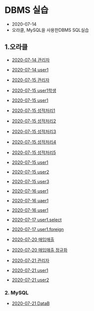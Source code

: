 # DBMS 실습
* 2020-07-14  
* 오라클, MySQL을 사용한DBMS SQL실습  

## 1.오라클 
* [2020-07-14 관리자](https://github.com/als5930/Biz_506_2020_07_DBMS/blob/master/%EC%98%A4%EB%9D%BC%ED%81%B4/2020-07-14/%EA%B4%80%EB%A6%AC%EC%9E%90(2020-07-14).sql)
* [2020-07-14 user1](https://github.com/als5930/Biz_506_2020_07_DBMS/blob/master/%EC%98%A4%EB%9D%BC%ED%81%B4/2020-07-14/USER1(2020-07-14).sql)
* [2020-07-15 관리자](https://github.com/als5930/Biz_506_2020_07_DBMS/blob/master/%EC%98%A4%EB%9D%BC%ED%81%B4/2020-07-15/%EA%B4%80%EB%A6%AC%EC%9E%90.(2020-07-15)sql.sql)
* [2020-07-15 user1학생](https://github.com/als5930/Biz_506_2020_07_DBMS/blob/master/%EC%98%A4%EB%9D%BC%ED%81%B4/2020-07-15/USER1(2020-07-15)%ED%95%99%EC%83%9D.sql)
* [2020-07-15 user1](https://github.com/als5930/Biz_506_2020_07_DBMS/blob/master/%EC%98%A4%EB%9D%BC%ED%81%B4/2020-07-15/USER1.(2020-07-15)sql.sql)
* [2020-07-15 성적처리1](https://github.com/als5930/Biz_506_2020_07_DBMS/blob/master/%EC%98%A4%EB%9D%BC%ED%81%B4/2020-07-15/%EC%84%B1%EC%A0%81%EC%B2%98%EB%A6%AC(2020-07-15).sql)
* [2020-07-15 성적처리2](https://github.com/als5930/Biz_506_2020_07_DBMS/blob/master/%EC%98%A4%EB%9D%BC%ED%81%B4/2020-07-15/%EC%84%B1%EC%A0%81%EC%B2%98%EB%A6%AC(2020-07-15)score.sql)
* [2020-07-15 성적처리3](https://github.com/als5930/Biz_506_2020_07_DBMS/blob/master/%EC%98%A4%EB%9D%BC%ED%81%B4/2020-07-15/%EC%84%B1%EC%A0%81%EC%B2%98%EB%A6%AC(2020-07-15)studemt.sql)
* [2020-07-15 성적처리4](https://github.com/als5930/Biz_506_2020_07_DBMS/blob/master/%EC%98%A4%EB%9D%BC%ED%81%B4/2020-07-15/%EC%84%B1%EC%A0%81%EC%B2%98%EB%A6%AC(2020-07-15)student-score.sql)
* [2020-07-15 성적처리5](https://github.com/als5930/Biz_506_2020_07_DBMS/blob/master/%EC%98%A4%EB%9D%BC%ED%81%B4/2020-07-15/%EC%84%B1%EC%A0%81%EC%B2%98%EB%A6%AC(2020-07-15)%ED%86%B5%EA%B3%84%2C%ED%95%A9%EA%B3%84.sql)

* [2020-07-15 user1](https://github.com/als5930/Biz_506_2020_07_DBMS/blob/master/%EC%98%A4%EB%9D%BC%ED%81%B4/2020-07-16/USER1(2020-07-16-grade).sql)
* [2020-07-15 user2](https://github.com/als5930/Biz_506_2020_07_DBMS/blob/master/%EC%98%A4%EB%9D%BC%ED%81%B4/2020-07-16/USER1(2020-07-16Join)~1.sql)
* [2020-07-15 user3](https://github.com/als5930/Biz_506_2020_07_DBMS/blob/master/%EC%98%A4%EB%9D%BC%ED%81%B4/2020-07-16/USER1(2020-07-16_addr).sql)

* [2020-07-16 user1](https://github.com/als5930/Biz_506_2020_07_DBMS/blob/master/%EC%98%A4%EB%9D%BC%ED%81%B4/2020-07-16/USER1(2020-07-16-grade).sql)
* [2020-07-16 uaer1](https://github.com/als5930/Biz_506_2020_07_DBMS/blob/master/%EC%98%A4%EB%9D%BC%ED%81%B4/2020-07-16/USER1(2020-07-16Join)~1.sql)
* [2020-07-16 user1](https://github.com/als5930/Biz_506_2020_07_DBMS/blob/master/%EC%98%A4%EB%9D%BC%ED%81%B4/2020-07-16/USER1(2020-07-16_addr).sql)

* [2020-07-17 user1.select](https://github.com/als5930/Biz_506_2020_07_DBMS/blob/master/%EC%98%A4%EB%9D%BC%ED%81%B4/2020-07-17/USER1(2020-07-17.SELECT).sql)
* [2020-07-17 user1.foreign](https://github.com/als5930/Biz_506_2020_07_DBMS/blob/master/%EC%98%A4%EB%9D%BC%ED%81%B4/2020-07-17/USER1(2020-07-17_Foreign).sql)

* [2020-07-20 매입매출](https://github.com/als5930/Biz_506_2020_07_DBMS/blob/master/%EC%98%A4%EB%9D%BC%ED%81%B4/2020-07-20/USER1(2020-07-20.%EB%A7%A4%EC%9E%85%EB%A7%A4%EC%B6%9C).sql)
* [2020-07-20 매입매출 정규화](https://github.com/als5930/Biz_506_2020_07_DBMS/blob/master/%EC%98%A4%EB%9D%BC%ED%81%B4/2020-07-20/USER1(20220-07-20.%EB%A7%A4%EC%9E%85%EB%A7%A4%EC%B6%9C%20%EC%A0%95%EA%B7%9C%ED%99%94).sql)
* [2020-07-21 관리자](https://github.com/als5930/Biz_506_2020_07_DBMS/blob/master/%EC%98%A4%EB%9D%BC%ED%81%B4/2020-07-21/%EA%B4%80%EB%A6%AC%EC%9E%90(2020-07-21.user2).sql)
* [2020-07-21 user1](https://github.com/als5930/Biz_506_2020_07_DBMS/blob/master/%EC%98%A4%EB%9D%BC%ED%81%B4/2020-07-21/USER1(2020-07-21%20CASE_WHEN).sql)
* [2020-07-21 user2](https://github.com/als5930/Biz_506_2020_07_DBMS/blob/master/%EC%98%A4%EB%9D%BC%ED%81%B4/2020-07-21/USER2.(2020-07-21.)sql.sql)

### 2. MySQL
* [2020-07-21 DataB](https://github.com/als5930/Biz_506_2020_07_DBMS/blob/master/MySQL/MySQL(2020-07-21.DataB)ase.sql)
